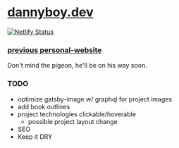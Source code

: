 # [dannyboy.dev](https://dannyboy.dev/)
[![Netlify Status](https://api.netlify.com/api/v1/badges/7a7ef38a-3576-443d-9072-1ab0da8e6ae3/deploy-status)](https://app.netlify.com/sites/nostalgic-lichterman-40a3a5/deploys)


### [previous personal-website](https://danny-li-website.herokuapp.com/)
Don't mind the pigeon, he'll be on his way soon.

### TODO
- optimize gatsby-image w/ graphql for project images
- add book outlines
- project technologies clickable/hoverable 
  - possible project layout change
- SEO
- Keep it DRY
